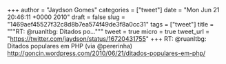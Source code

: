 
+++
author = "Jaydson Gomes"
categories = ["tweet"]
date = "Mon Jun 21 20:46:11 +0000 2010"
draft = false
slug = "1469aef45527f32c8d8b7ea574f49de3f8a0cc31"
tags = ["tweet"]
title = """RT: @ruanltbg: Ditados po..."""
tweet = true
micro = true
tweet_url = "https://twitter.com/jaydson/status/16720431755"
+++
RT: @ruanltbg: Ditados populares em PHP (via @pererinha) http://goncin.wordpress.com/2010/06/21/ditados-populares-em-php/
